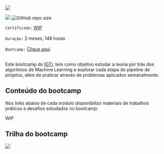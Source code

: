 [![](https://github.com/arlleygabriel/Bootcamp-Engenheiro-de-Machine-Learning/blob/main/logo.png)](https://www.linkedin.com/in/arlley-gabriel-dias-e-dias-904748123/)

[![](https://img.shields.io/badge/made%20by-arlleygabriel-yellow)](https://www.linkedin.com/in/arlley-gabriel-dias-e-dias-904748123/)
![GitHub repo size](https://img.shields.io/badge/-machine%20learning-blue)

`Certificado:` [WIP]()
</br></br>
`Duração:` 2 meses, 148 horas
</br></br>
`Bootcamp:` [Clique aqui](https://www.igti.com.br/bootcamp/engenheiro-de-machine-learning)
</br></br>

Este bootcamp do [IGTI](https://www.igti.com.br/), tem como objetivo estudar a teoria por trás dos algoritmos de Machine Learning e explorar cada etapa do pipeline de projetos, além de praticar através de problemas aplicados semanalmente. 

## Conteúdo do bootcamp

Nos links abaixo de cada módulo disponibilizo materiais de trabalhos práticos e desafios estudados no bootcamp:

WIP

## Trilha do bootcamp

[![](https://github.com/arlleygabriel/Bootcamp-Engenheiro-de-Machine-Learning/blob/main/Modelo%20Trilhas%202.jpg)](https://www.linkedin.com/in/arlley-gabriel-dias-e-dias-904748123/)